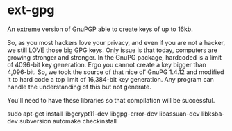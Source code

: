 ext-gpg
=======

An extreme version of GnuPGP able to create keys of up to 16kb. 

So, as you most hackers love your privacy, and even if you are not a hacker, we still LOVE those big GPG keys. Only issue is that today, computers are growing stronger and stronger. In the GnuPG package, hardcoded is a limit of 4096-bit key generation. Ergo you cannot create a key bigger than 4,096-bit. So, we took the source of that nice ol’ GnuPG 1.4.12 and modified it to hard code a top limit of 16,384-bit key generation. Any program can handle the understanding of this but not generate.

You'll need to have these libraries so that compilation will be successful.

sudo apt-get install libgcrypt11-dev libgpg-error-dev libassuan-dev libksba-dev subversion automake checkinstall

